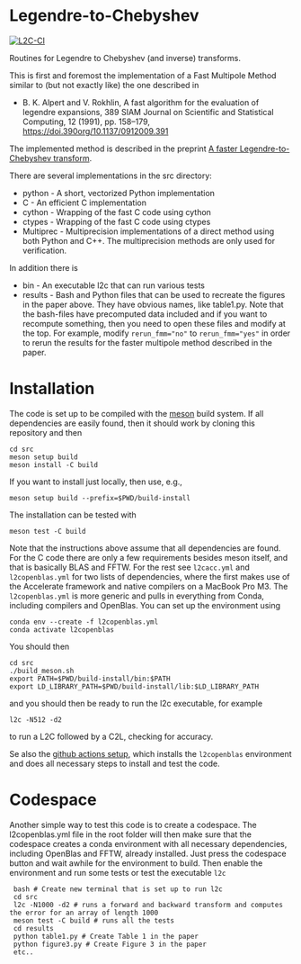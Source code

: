 # Legendre-to-Chebyshev

[![L2C-CI](https://github.com/spectralDNS/Legendre-to-Chebyshev/actions/workflows/l2c.yml/badge.svg)](https://github.com/spectralDNS/Legendre-to-Chebyshev/actions/workflows/l2c.yml)

Routines for Legendre to Chebyshev (and inverse) transforms.

This is first and foremost the implementation of a Fast Multipole Method similar to (but not exactly like) the one described in

  * B. K. Alpert and V. Rokhlin, A fast algorithm for the evaluation of legendre expansions, 389 SIAM Journal on Scientific and Statistical Computing, 12 (1991), pp. 158–179, https://doi.390org/10.1137/0912009.391

The implemented method is described in the preprint [A faster Legendre-to-Chebyshev transform](https://github.com/spectralDNS/Legendre-to-Chebyshev/blob/main/FMM_paper.pdf).

There are several implementations in the src directory:
  * python - A short, vectorized Python implementation
  * C - An efficient C implementation
  * cython - Wrapping of the fast C code using cython
  * ctypes - Wrapping of the fast C code using ctypes
  * Multiprec - Multiprecision implementations of a direct method using both Python and C++. The multiprecision methods are only used for verification.

In addition there is
  * bin - An executable l2c that can run various tests
  * results - Bash and Python files that can be used to recreate the figures in the paper above. They have obvious names, like table1.py. Note that the bash-files have precomputed data included and if you want to recompute something, then you need to open these files and modify at the top. For example, modify `rerun_fmm="no"` to `rerun_fmm="yes"` in order to rerun the results for the faster multipole method described in the paper.

# Installation
The code is set up to be compiled with the [meson](https://mesonbuild.com) build system. If all dependencies are easily found, then it should work by cloning this repository and then

    cd src
    meson setup build
    meson install -C build

If you want to install just locally, then use, e.g.,

    meson setup build --prefix=$PWD/build-install

The installation can be tested with

    meson test -C build

Note that the instructions above assume that all dependencies are found. For the C code there are only a few requirements besides meson itself, and that is basically BLAS and FFTW. For the rest see `l2cacc.yml` and `l2copenblas.yml` for two lists of dependencies, where the first makes use of the Accelerate framework and native compilers on a MacBook Pro M3. The `l2copenblas.yml` is more generic and pulls in everything from Conda, including compilers and OpenBlas. You can set up the environment using

    conda env --create -f l2copenblas.yml
    conda activate l2copenblas

You should then

    cd src
    ./build_meson.sh
    export PATH=$PWD/build-install/bin:$PATH
    export LD_LIBRARY_PATH=$PWD/build-install/lib:$LD_LIBRARY_PATH

and you should then be ready to run the l2c executable, for example

    l2c -N512 -d2

to run a L2C followed by a C2L, checking for accuracy.

Se also the [github actions setup](https://github.com/spectralDNS/Legendre-to-Chebyshev/blob/main/.github/workflows/l2c.yml), which installs the `l2copenblas` environment and does all necessary steps to install and test the code.

# Codespace
Another simple way to test this code is to create a codespace. The l2copenblas.yml file in the root folder will then make sure that the codespace creates a conda environment with all necessary dependencies, including OpenBlas and FFTW, already installed. Just press the codespace button and wait awhile for the environment to build. Then enable the environment and run some tests or test the executable `l2c`

     bash # Create new terminal that is set up to run l2c
     cd src
     l2c -N1000 -d2 # runs a forward and backward transform and computes the error for an array of length 1000
     meson test -C build # runs all the tests
     cd results
     python table1.py # Create Table 1 in the paper
     python figure3.py # Create Figure 3 in the paper
     etc..
